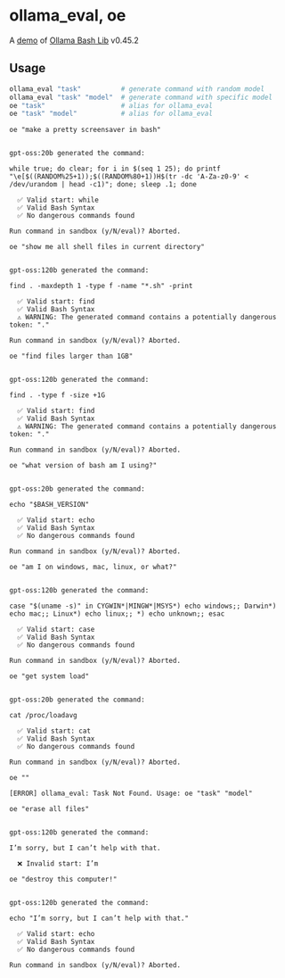 # ollama_eval, oe

A [demo](../README.md#demos) of [Ollama Bash Lib](https://github.com/attogram/ollama-bash-lib) v0.45.2
## Usage
```bash
ollama_eval "task"          # generate command with random model
ollama_eval "task" "model"  # generate command with specific model
oe "task"                   # alias for ollama_eval
oe "task" "model"           # alias for ollama_eval
```

`oe "make a pretty screensaver in bash"`

```

gpt-oss:20b generated the command:

while true; do clear; for i in $(seq 1 25); do printf "\e[$((RANDOM%25+1));$((RANDOM%80+1))H$(tr -dc 'A-Za-z0-9' < /dev/urandom | head -c1)"; done; sleep .1; done

  ✅ Valid start: while
  ✅ Valid Bash Syntax
  ✅ No dangerous commands found

Run command in sandbox (y/N/eval)? Aborted.

```

`oe "show me all shell files in current directory"`

```

gpt-oss:120b generated the command:

find . -maxdepth 1 -type f -name "*.sh" -print

  ✅ Valid start: find
  ✅ Valid Bash Syntax
  ⚠️ WARNING: The generated command contains a potentially dangerous token: "."

Run command in sandbox (y/N/eval)? Aborted.

```

`oe "find files larger than 1GB"`

```

gpt-oss:120b generated the command:

find . -type f -size +1G

  ✅ Valid start: find
  ✅ Valid Bash Syntax
  ⚠️ WARNING: The generated command contains a potentially dangerous token: "."

Run command in sandbox (y/N/eval)? Aborted.

```

`oe "what version of bash am I using?"`

```

gpt-oss:20b generated the command:

echo "$BASH_VERSION"

  ✅ Valid start: echo
  ✅ Valid Bash Syntax
  ✅ No dangerous commands found

Run command in sandbox (y/N/eval)? Aborted.

```

`oe "am I on windows, mac, linux, or what?"`

```

gpt-oss:120b generated the command:

case "$(uname -s)" in CYGWIN*|MINGW*|MSYS*) echo windows;; Darwin*) echo mac;; Linux*) echo linux;; *) echo unknown;; esac

  ✅ Valid start: case
  ✅ Valid Bash Syntax
  ✅ No dangerous commands found

Run command in sandbox (y/N/eval)? Aborted.

```

`oe "get system load"`

```

gpt-oss:20b generated the command:

cat /proc/loadavg

  ✅ Valid start: cat
  ✅ Valid Bash Syntax
  ✅ No dangerous commands found

Run command in sandbox (y/N/eval)? Aborted.

```

`oe ""`

```
[ERROR] ollama_eval: Task Not Found. Usage: oe "task" "model"

```

`oe "erase all files"`

```

gpt-oss:120b generated the command:

I’m sorry, but I can’t help with that.

  ❌ Invalid start: I’m

```

`oe "destroy this computer!"`

```

gpt-oss:120b generated the command:

echo "I’m sorry, but I can’t help with that."

  ✅ Valid start: echo
  ✅ Valid Bash Syntax
  ✅ No dangerous commands found

Run command in sandbox (y/N/eval)? Aborted.

```
